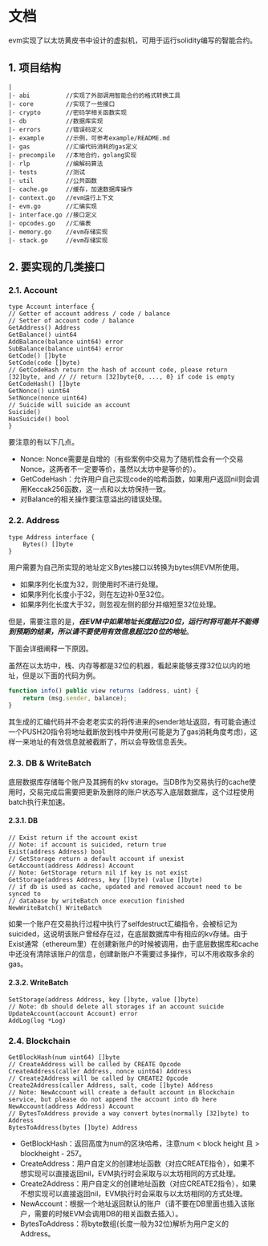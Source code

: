# 文档

evm实现了以太坊黄皮书中设计的虚拟机，可用于运行solidity编写的智能合约。

## 1. 项目结构

```shell
|
|- abi          //实现了外部调用智能合约的格式转换工具
|- core         //实现了一些接口
|- crypto       //密码学相关函数实现
|- db           //数据库实现
|- errors       //错误码定义
|- example      //示例，可参考example/README.md
|- gas          //汇编代码消耗的gas定义
|- precompile   //本地合约，golang实现
|- rlp          //编解码算法
|- tests        //测试
|- util         //公共函数
|- cache.go     //缓存，加速数据库操作
|- context.go   //evm运行上下文
|- evm.go       //汇编实现
|- interface.go //接口定义
|- opcodes.go   //汇编表
|- memory.go    //evm存储实现
|- stack.go     //evm存储实现
```

## 2. 要实现的几类接口

### 2.1. Account

```golang
type Account interface {
// Getter of account address / code / balance
// Setter of account code / balance
GetAddress() Address
GetBalance() uint64
AddBalance(balance uint64) error
SubBalance(balance uint64) error
GetCode() []byte
SetCode(code []byte)
// GetCodeHash return the hash of account code, please return [32]byte, and // // return [32]byte{0, ..., 0} if code is empty
GetCodeHash() []byte
GetNonce() uint64
SetNonce(nonce uint64)
// Suicide will suicide an account
Suicide()
HasSuicide() bool
}
```

要注意的有以下几点。

- Nonce: Nonce需要是自增的（有些案例中交易为了随机性会有一个交易Nonce，这两者不一定要等价，虽然以太坊中是等价的）。
- GetCodeHash：允许用户自己实现code的哈希函数，如果用户返回nil则会调用Keccak256函数，这一点和以太坊保持一致。
- 对Balance的相关操作要注意溢出的错误处理。

### 2.2. Address

```golang
type Address interface {
    Bytes() []byte
}
```

用户需要为自己所实现的地址定义Bytes接口以转换为bytes供EVM所使用。

- 如果序列化长度为32，则使用时不进行处理。
- 如果序列化长度小于32，则在左边补0至32位。
- 如果序列化长度大于32，则忽视左侧的部分并缩短至32位处理。

但是，需要注意的是，***在EVM中如果地址长度超过20位，运行时将可能并不能得到预期的结果，所以请不要使用有效信息超过20位的地址***。

下面会详细阐释一下原因。

虽然在以太坊中，栈、内存等都是32位的机器，看起来能够支撑32位以内的地址，但是以下面的代码为例。

```js
function info() public view returns (address, uint) {
    return (msg.sender, balance);
}
```

其生成的汇编代码并不会老老实实的将传进来的sender地址返回，有可能会通过一个PUSH20指令将地址截断放到栈中并使用(可能是为了gas消耗角度考虑)，这样一来地址的有效信息就被截断了，所以会导致信息丢失。

### 2.3. DB & WriteBatch

底层数据库存储每个账户及其拥有的kv storage。当DB作为交易执行的cache使用时，交易完成后需要把更新及删除的账户状态写入底层数据库，这个过程使用batch执行来加速。

#### 2.3.1. DB

```golang
// Exist return if the account exist
// Note: if account is suicided, return true
Exist(address Address) bool
// GetStorage return a default account if unexist
GetAccount(address Address) Account
// Note: GetStorage return nil if key is not exist
GetStorage(address Address, key []byte) (value []byte)
// if db is used as cache, updated and removed account need to be synced to
// database by writeBatch once execution finished
NewWriteBatch() WriteBatch
```

如果一个账户在交易执行过程中执行了selfdestruct汇编指令，会被标记为suicided，这说明该账户曾经存在过，在底层数据库中有相应的kv存储。由于Exist通常（ethereum里）在创建新账户的时候被调用，由于底层数据库和cache中还没有清除该账户的信息，创建新账户不需要过多操作，可以不用收取多余的gas。

#### 2.3.2. WriteBatch

```golang
SetStorage(address Address, key []byte, value []byte)
// Note: db should delete all storages if an account suicide
UpdateAccount(account Account) error
AddLog(log *Log)
```

### 2.4. Blockchain

```golang
GetBlockHash(num uint64) []byte
// CreateAddress will be called by CREATE Opcode
CreateAddress(caller Address, nonce uint64) Address
// Create2Address will be called by CREATE2 Opcode
Create2Address(caller Address, salt, code []byte) Address
// Note: NewAccount will create a default account in Blockchain service, but please do not append the account into db here
NewAccount(address Address) Account
// BytesToAddress provide a way convert bytes(normally [32]byte) to Address
BytesToAddress(bytes []byte) Address
```

- GetBlockHash：返回高度为num的区块哈希，注意num < block height 且 > blockheight - 257。
- CreateAddress：用户自定义的创建地址函数（对应CREATE指令），如果不想实现可以直接返回nil，EVM执行时会采取与以太坊相同的方式处理。
- Create2Address：用户自定义的创建地址函数（对应CREATE2指令），如果不想实现可以直接返回nil，EVM执行时会采取与以太坊相同的方式处理。
- NewAccount：根据一个地址返回默认的账户（请不要在DB里面也插入该账户，需要的时候EVM会调用DB的相关函数去插入）。
- BytesToAddress：将byte数组(长度一般为32位)解析为用户定义的Address。
